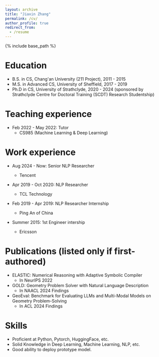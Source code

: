 ```yaml
---
layout: archive
title: "Jiaxin Zhang"
permalink: /cv/
author_profile: true
redirect_from:
  - /resume
---
```


{% include base_path %}

Education
======
* B.S. in CS, Chang'an University (211 Project), 2011 - 2015
* M.S. in Advanced CS, University of Sheffield, 2017 - 2019
* Ph.D in CS, University of Strathclyde, 2020 - 2024 (sponsored by Strathclyde Centre for Doctoral Training (SCDT) Research Studentship)

Teaching experience
======
* Feb 2022 - May 2022: Tutor
  * CS985 (Machine Learning & Deep Learning) 

Work experience
======
* Aug 2024 - Now: Senior NLP Researcher
  * Tencent 

* Apr 2019 - Oct 2020: NLP Researcher
  * TCL Technology

* Feb 2019 - Apr 2019: NLP Researcher Internship
  * Ping An of China

* Summer 2015: 1st Engineer intership
  * Ericsson

Publications (listed only if first-authored)  
======
* ELASTIC: Numerical Reasoning with Adaptive Symbolic Compiler 
    - In NeurIPS 2022 
* GOLD: Geometry Problem Solver with Natural Language Description 
    - In NAACL 2024 Findings  
* GeoEval: Benchmark for Evaluating LLMs and Multi-Modal Models on Geometry Problem-Solving  
    - In ACL 2024 Findings

Skills
======
* Proficient at Python, Pytorch, HuggingFace, etc.
* Solid Knowledge in Deep Learning, Machine Learning, NLP, etc. 
* Good ability to deploy prototype model.

  
<!-- Talks
======
  <ul>{% for post in site.talks %}
    {% include archive-single-talk-cv.html %}
  {% endfor %}</ul> -->
  
<!-- Teaching
======
  <ul>{% for post in site.teaching %}
    {% include archive-single-cv.html %}
  {% endfor %}</ul> -->
  
<!-- Service and leadership
======
* Currently signed in to 43 different slack teams -->
